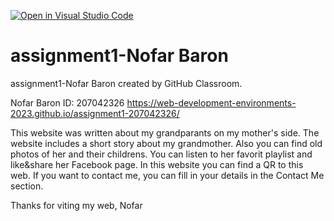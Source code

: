[![Open in Visual Studio Code](https://classroom.github.com/assets/open-in-vscode-c66648af7eb3fe8bc4f294546bfd86ef473780cde1dea487d3c4ff354943c9ae.svg)](https://classroom.github.com/online_ide?assignment_repo_id=10607208&assignment_repo_type=AssignmentRepo)
# assignment1-Nofar Baron 
assignment1-Nofar Baron created by GitHub Classroom.

Nofar Baron 
ID: 207042326
https://web-development-environments-2023.github.io/assignment1-207042326/

This website was written about my grandparants on my mother's side. 
The website includes a short story about my grandmother.
Also you can find old photos of her and their childrens. 
You can listen to her favorit playlist and like&share her Facebook page. In this website you can find a QR to this web. 
If you want to contact me, you can fill in your details in the Contact Me section.

Thanks for viting my web, 
Nofar
